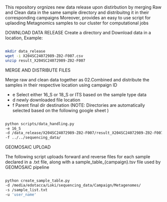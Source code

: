 

This repository orgnizes new data release upon distirbution by merging Raw and Clean data
in the same sample directory and distribuitng it in their corresponding campaigns
Moreover, provides an easy to use script for uplaoding Metagnomics samples to our cluster for computational jobs

DOWNLOAD DATA RELEASE
Create a directory and Download data in a location, Example:
```bash

mkdir data_release
wget -i X204SC24072989-Z02-F007.csv
unzip result_X204SC24072989-Z02-F007

```

MERGE AND DISTRIBUTE FILES

Merge raw and clean data together as 02.Combined and distribute the samples in their respective location using campaign ID
- e Select either 16_S or 18_S or ITS based on the sample type data
- d newly downloaded file location
- f Parent final dir destination (NOTE: Directories are automatically selected based on the following google sheet )

```bash

python scripts/data_handling.py 
-e 16_S 
-d /data_release/X204SC24072989-Z02-F007/result_X204SC24072989-Z02-F007 
-f ../../sequencing_data/

```
GEOMOSAIC UPLOAD

The following script uploads forward and reverse files for each sample declared in a .txt file, along with a sample_table_{campaign}.tsv file used by GEOMOSAIC pipeline

```bash

python create_sample_table.py  
-d /media/edotacca/Loki/sequencing_data/Campaign/Metagenomes/ 
-s /sample_list.txt
-u 'user_name'

```
